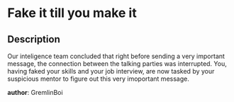 # Fake it till you make it
## Description

  Our inteligence team concluded that right before sending a very important message, the connection between the talking parties was interrupted.
  You, having faked your skills and your job interview, are now tasked by your suspicious mentor to figure out this very imoportant message.

  **author**: GremlinBoi
